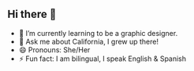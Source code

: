 ## Hi there 👋

- 🌱 I’m currently learning to be a graphic designer.
- 💬 Ask me about California, I grew up there!
- 😄 Pronouns: She/Her
- ⚡ Fun fact: I am bilingual, I speak English & Spanish

